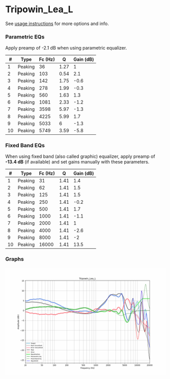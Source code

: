 # Tripowin_Lea_L
See [usage instructions](https://github.com/jaakkopasanen/AutoEq#usage) for more options and info.

### Parametric EQs
Apply preamp of -2.1 dB when using parametric equalizer.

|   # | Type    |   Fc (Hz) |    Q |   Gain (dB) |
|-----|---------|-----------|------|-------------|
|   1 | Peaking |        36 | 1.27 |         1   |
|   2 | Peaking |       103 | 0.54 |         2.1 |
|   3 | Peaking |       142 | 1.75 |        -0.6 |
|   4 | Peaking |       278 | 1.99 |        -0.3 |
|   5 | Peaking |       560 | 1.63 |         1.3 |
|   6 | Peaking |      1081 | 2.33 |        -1.2 |
|   7 | Peaking |      3598 | 5.97 |        -1.3 |
|   8 | Peaking |      4225 | 5.99 |         1.7 |
|   9 | Peaking |      5033 | 6    |        -1.3 |
|  10 | Peaking |      5749 | 3.59 |        -5.8 |

### Fixed Band EQs
When using fixed band (also called graphic) equalizer, apply preamp of **-13.4 dB** (if available) and set gains manually with these parameters.

|   # | Type    |   Fc (Hz) |    Q |   Gain (dB) |
|-----|---------|-----------|------|-------------|
|   1 | Peaking |        31 | 1.41 |         1.4 |
|   2 | Peaking |        62 | 1.41 |         1.5 |
|   3 | Peaking |       125 | 1.41 |         1.5 |
|   4 | Peaking |       250 | 1.41 |        -0.2 |
|   5 | Peaking |       500 | 1.41 |         1.7 |
|   6 | Peaking |      1000 | 1.41 |        -1.1 |
|   7 | Peaking |      2000 | 1.41 |         1   |
|   8 | Peaking |      4000 | 1.41 |        -2.6 |
|   9 | Peaking |      8000 | 1.41 |        -2   |
|  10 | Peaking |     16000 | 1.41 |        13.5 |

### Graphs
![](./Tripowin_Lea_L.png)
